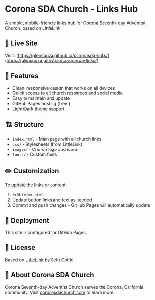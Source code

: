# Corona SDA Church - Links Hub

A simple, mobile-friendly links hub for Corona Seventh-day Adventist Church, based on [LittleLink](https://github.com/sethcottle/littlelink).

## 🔗 Live Site

Visit: [https://glensouza.github.io/coronasda-links/](https://glensouza.github.io/coronasda-links/)

## 📱 Features

- Clean, responsive design that works on all devices
- Quick access to all church resources and social media
- Easy to maintain and update
- GitHub Pages hosting (free!)
- Light/Dark theme support

## 🏗️ Structure

- `index.html` - Main page with all church links
- `css/` - Stylesheets (from LittleLink)
- `images/` - Church logo and icons
- `fonts/` - Custom fonts

## ✏️ Customization

To update the links or content:

1. Edit `index.html`
1. Update button links and text as needed
1. Commit and push changes - GitHub Pages will automatically update

## 🚀 Deployment

This site is configured for GitHub Pages.

## 📝 License

Based on [LittleLink](https://github.com/sethcottle/littlelink) by Seth Cottle.

## 🙏 About Corona SDA Church

Corona Seventh-day Adventist Church serves the Corona, California community. Visit [coronasdachurch.com](https://coronasdachurch.com/) to learn more.
